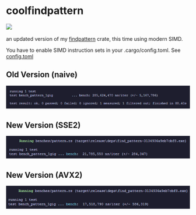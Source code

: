 # coolfindpattern

<a href="https://crates.io/crates/coolfindpattern"><img src="https://img.shields.io/crates/v/coolfindpattern.svg"></img></a>

an updated version of my [findpattern](https://github.com/unknowntrojan/findpattern) crate, this time using modern SIMD.

You have to enable SIMD instruction sets in your .cargo/config.toml. See [config.toml](.cargo/config.toml)

## Old Version (naive)

![Old Benchmark](images/old.png)

## New Version (SSE2)

![New Benchmark SSE2](images/sse2.png)

## New Version (AVX2)

![New Benchmark AVX2](images/avx2.png)
